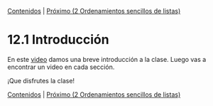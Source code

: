 [Contenidos](../Contenidos.md) \| [Próximo (2 Ordenamientos sencillos de listas)](02_Ordenamiento_sencillo.md)

# 12.1 Introducción

En este [video](https://youtu.be/6TrCcL6iDFk) damos una breve introducción a la clase. Luego vas a encontrar un video en cada sección.

¡Que disfrutes la clase!


[Contenidos](../Contenidos.md) \| [Próximo (2 Ordenamientos sencillos de listas)](02_Ordenamiento_sencillo.md)

